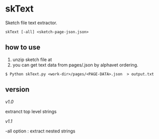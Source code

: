 # skText
Sketch file text extractor.

```
skText [-all] <sketch-page-json.json>
```



## how to use

1. unzip sketch file at <work-dir>
2. you can get text data from pages/<page-data>.json by alphavet ordering.
  
```
$ Python skText.py <work-dir>/pages/<PAGE-DATA>.json  > output.txt
```


## version

*v1.0*

extranct top level strings

*v1.1*

-all option : extract nested strings





